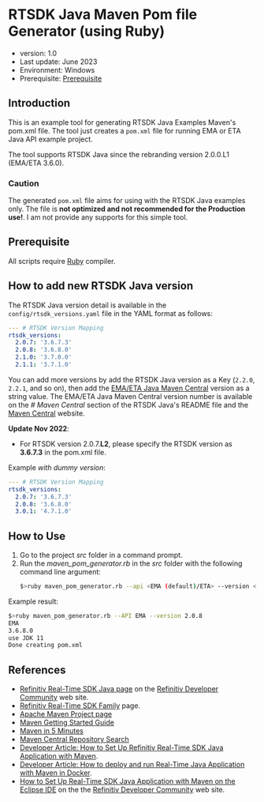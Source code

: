 # RTSDK Java Maven Pom file Generator (using Ruby)
- version: 1.0
- Last update: June 2023
- Environment: Windows
- Prerequisite: [Prerequisite](#prerequisite)

## Introduction

This is an example tool for generating RTSDK Java Examples Maven's pom.xml file. The tool just creates a ```pom.xml``` file for running EMA or ETA Java API example project. 

The tool supports RTSDK Java since the rebranding version 2.0.0.L1 (EMA/ETA 3.6.0).

### Caution
 The generated ```pom.xml``` file aims for using with the RTSDK Java examples only. The file is **not optimized and not recommended for the Production use!**. I am not provide any supports for this simple tool.

## <a id="prerequisite"></a>Prerequisite
All scripts require [Ruby](https://www.ruby-lang.org/en/) compiler.

## How to add new RTSDK Java version

The RTSDK Java version detail is available in the ```config/rtsdk_versions.yaml``` file in the YAML format as follows:

``` YAML
--- # RTSDK Version Mapping
rtsdk_versions:
  2.0.7: '3.6.7.3'
  2.0.8: '3.6.8.0'
  2.1.0: '3.7.0.0'
  2.1.1: '3.7.1.0'
```

You can add more versions by add the RTSDK Java version as a Key (```2.2.0```, ```2.2.1```, and so on), then add the [EMA/ETA Java Maven Central](https://central.sonatype.com/?smo=true) version as a string value. The EMA/ETA Java Maven Central version number is available on the *# Maven Central* section of the RTSDK Java's README file and the [Maven Central](https://central.sonatype.com/?smo=true) website.

**Update Nov 2022**: 
- For RTSDK version 2.0.7.**L2**, please specify the RTSDK version as **3.6.7.3** in the pom.xml file.

Example *with dummy version*:
``` YAML
--- # RTSDK Version Mapping
rtsdk_versions:
  2.0.7: '3.6.7.3'
  2.0.8: '3.6.8.0'
  3.0.1: '4.7.1.0' 
```

## How to Use

1. Go to the project *src* folder in a command prompt.
2. Run the *maven_pom_generator.rb* in the *src* folder with the following command line argument:
    ``` Bash
    $>ruby maven_pom_generator.rb --api <EMA (default)/ETA> --version <RTSDK version, ex 2.0.8>
    ```

Example result:
``` Bash
$>ruby maven_pom_generator.rb --API EMA --version 2.0.8
EMA
3.6.8.0
use JDK 11
Done creating pom.xml
```

## <a id="ref"></a>References

* [Refinitiv Real-Time SDK Java page](https://developers.refinitiv.com/en/api-catalog/refinitiv-real-time-opnsrc/rt-sdk-java) on the [Refinitiv Developer Community](https://developers.refinitiv.com/) web site.
* [Refinitiv Real-Time SDK Family](https://developers.refinitiv.com/en/use-cases-catalog/refinitiv-real-time) page.
* [Apache Maven Project page](https://www.apache.org/)
* [Maven Getting Started Guide](https://maven.apache.org/guides/getting-started/)
* [Maven in 5 Minutes](https://maven.apache.org/guides/getting-started/maven-in-five-minutes.html)
* [Maven Central Repository Search](https://search.maven.org/)
* [Developer Article: How to Set Up Refinitiv Real-Time SDK Java Application with Maven](https://developers.refinitiv.com/en/article-catalog/article/how-to-set-up-refinitiv-real-time-sdk-java-application-with-mave).
* [Developer Article: How to deploy and run Real-Time Java Application with Maven in Docker](https://developers.refinitiv.com/en/article-catalog/article/how-to-deploy-and-run-real-time-java-application-with-maven-in-d).
* [How to Set Up Real-Time SDK Java Application with Maven on the Eclipse IDE](https://developers.refinitiv.com/en/article-catalog/article/how-to-set-up-real-time-sdk-java-application-with-maven-on-the-e) on the the [Refinitiv Developer Community](https://developers.refinitiv.com/) web site.
